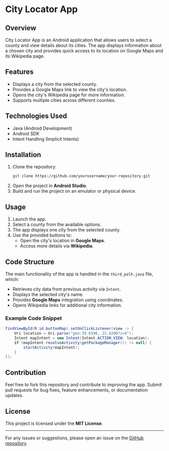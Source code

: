 # City Locator App

## Overview
City Locator App is an Android application that allows users to select a county and view details about its cities. The app displays information about a chosen city and provides quick access to its location on Google Maps and its Wikipedia page.

## Features
- Displays a city from the selected county.
- Provides a Google Maps link to view the city's location.
- Opens the city's Wikipedia page for more information.
- Supports multiple cities across different counties.

## Technologies Used
- Java (Android Development)
- Android SDK
- Intent Handling (Implicit Intents)

## Installation
1. Clone the repository:
   ```sh
   git clone https://github.com/yourusername/your-repository.git
   ```
2. Open the project in **Android Studio**.
3. Build and run the project on an emulator or physical device.

## Usage
1. Launch the app.
2. Select a county from the available options.
3. The app displays one city from the selected county.
4. Use the provided buttons to:
   - Open the city's location in **Google Maps**.
   - Access more details via **Wikipedia**.

## Code Structure
The main functionality of the app is handled in the `third_polh.java` file, which:
- Retrieves city data from previous activity via `Intent`.
- Displays the selected city's name.
- Provides **Google Maps** integration using coordinates.
- Opens Wikipedia links for additional city information.

### Example Code Snippet
```java
findViewById(R.id.buttonMap).setOnClickListener(view -> {
    Uri location = Uri.parse("geo:39.6396, 22.4200?z=8");
    Intent mapIntent = new Intent(Intent.ACTION_VIEW, location);
    if (mapIntent.resolveActivity(getPackageManager()) != null) {
        startActivity(mapIntent);
    }
});
```

## Contribution
Feel free to fork this repository and contribute to improving the app. Submit pull requests for bug fixes, feature enhancements, or documentation updates.

## License
This project is licensed under the **MIT License**.

---
For any issues or suggestions, please open an issue on the [GitHub repository](https://github.com/yourusername/your-repository).

